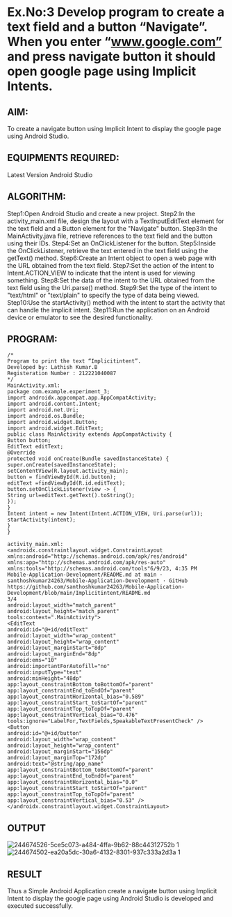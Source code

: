 # Ex.No:3 Develop program to create a text field and a button “Navigate”. When you enter “www.google.com” and press navigate button it should open google page using Implicit Intents.


## AIM:

To create a navigate button using Implicit Intent to display the google page using Android Studio.

## EQUIPMENTS REQUIRED:

Latest Version Android Studio

## ALGORITHM:
Step1:Open Android Studio and create a new project.
Step2:In the activity_main.xml file, design the layout with a TextInputEditText element for the text 
field and a Button element for the "Navigate" button.
Step3:In the MainActivity.java file, retrieve references to the text field and the button using their 
IDs.
Step4:Set an OnClickListener for the button.
Step5:Inside the OnClickListener, retrieve the text entered in the text field using the getText() 
method.
Step6:Create an Intent object to open a web page with the URL obtained from the text field. 
Step7:Set the action of the intent to Intent.ACTION_VIEW to indicate that the intent is used for
viewing something.
Step8:Set the data of the intent to the URL obtained from the text field using the Uri.parse() 
method.
Step9:Set the type of the intent to "text/html" or "text/plain" to specify the type of data being 
viewed.
Step10:Use the startActivity() method with the intent to start the activity that can handle the 
implicit intent.
Step11:Run the application on an Android device or emulator to see the desired functionality.


## PROGRAM:
```
/*
Program to print the text “Implicitintent”.
Developed by: Lathish Kumar.B
Registeration Number : 212221040087
*/
MainActivity.xml:
package com.example.experiment_3;
import androidx.appcompat.app.AppCompatActivity;
import android.content.Intent;
import android.net.Uri;
import android.os.Bundle;
import android.widget.Button;
import android.widget.EditText;
public class MainActivity extends AppCompatActivity {
Button button; 
EditText editText; 
@Override
protected void onCreate(Bundle savedInstanceState) { 
super.onCreate(savedInstanceState);
setContentView(R.layout.activity_main); 
button = findViewById(R.id.button);
editText =findViewById(R.id.editText); 
button.setOnClickListener(view -> {
String url=editText.getText().toString();
});
}
Intent intent = new Intent(Intent.ACTION_VIEW, Uri.parse(url)); 
startActivity(intent);
}
}

activity_main.xml:
<androidx.constraintlayout.widget.ConstraintLayout
xmlns:android="http://schemas.android.com/apk/res/android" 
xmlns:app="http://schemas.android.com/apk/res-auto"
xmlns:tools="http://schemas.android.com/tools"6/9/23, 4:35 PM
Mobile-Application-Development/README.md at main · santhoshkumar24263/Mobile-Application-Development · GitHub
https://github.com/santhoshkumar24263/Mobile-Application-Development/blob/main/Implicitintent/README.md
3/4
android:layout_width="match_parent" 
android:layout_height="match_parent" 
tools:context=".MainActivity">
<EditText
android:id="@+id/editText"
android:layout_width="wrap_content"
android:layout_height="wrap_content"
android:layout_marginStart="8dp"
android:layout_marginEnd="8dp"
android:ems="10"
android:importantForAutofill="no"
android:inputType="text"
android:minHeight="48dp"
app:layout_constraintBottom_toBottomOf="parent"
app:layout_constraintEnd_toEndOf="parent"
app:layout_constraintHorizontal_bias="0.589"
app:layout_constraintStart_toStartOf="parent"
app:layout_constraintTop_toTopOf="parent"
app:layout_constraintVertical_bias="0.476"
tools:ignore="LabelFor,TextFields,SpeakableTextPresentCheck" /> 
<Button
android:id="@+id/button"
android:layout_width="wrap_content"
android:layout_height="wrap_content"
android:layout_marginStart="156dp"
android:layout_marginTop="172dp"
android:text="@string/app_name"
app:layout_constraintBottom_toBottomOf="parent"
app:layout_constraintEnd_toEndOf="parent"
app:layout_constraintHorizontal_bias="0.0"
app:layout_constraintStart_toStartOf="parent"
app:layout_constraintTop_toTopOf="parent"
app:layout_constraintVertical_bias="0.53" />
</androidx.constraintlayout.widget.ConstraintLayout>
```

## OUTPUT
![244674526-5ce5c073-a484-4ffa-9b62-88c44312752b 1](https://github.com/Lathishkum/exp3/assets/144109092/bd9399a3-246d-45e0-9830-03f75486ae86)
![244674502-ea20a5dc-30a6-4132-8301-937c333a2d3a 1](https://github.com/Lathishkum/exp3/assets/144109092/5509c492-c352-4b2e-9ccb-c5cef90e4f53)




## RESULT
Thus a Simple Android Application create a navigate button using Implicit Intent to display the google page using Android Studio is developed and executed successfully.
